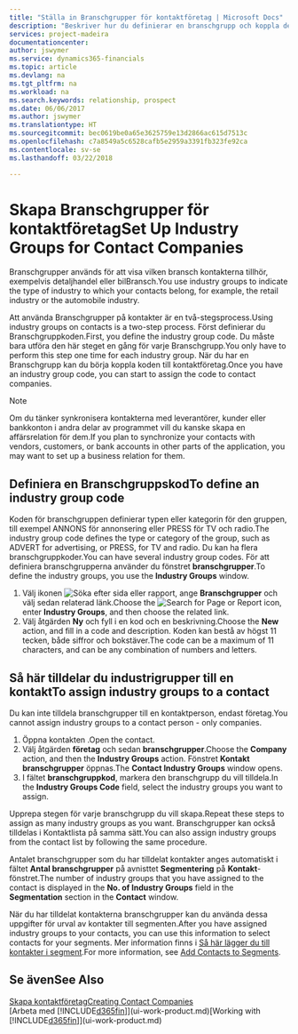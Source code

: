```yaml
---
title: "Ställa in Branschgrupper för kontaktföretag | Microsoft Docs"
description: "Beskriver hur du definierar en branschgrupp och koppla den till ett företag, till exempel detaljhandel eller bilindustri."
services: project-madeira
documentationcenter: 
author: jswymer
ms.service: dynamics365-financials
ms.topic: article
ms.devlang: na
ms.tgt_pltfrm: na
ms.workload: na
ms.search.keywords: relationship, prospect
ms.date: 06/06/2017
ms.author: jswymer
ms.translationtype: HT
ms.sourcegitcommit: bec0619be0a65e3625759e13d2866ac615d7513c
ms.openlocfilehash: c7a8549a5c6528cafb5e2959a3391fb323fe92ca
ms.contentlocale: sv-se
ms.lasthandoff: 03/22/2018

---
```

# <a name="set-up-industry-groups-for-contact-companies"></a><span data-ttu-id="211c3-103">Skapa Branschgrupper för kontaktföretag</span><span class="sxs-lookup"><span data-stu-id="211c3-103">Set Up Industry Groups for Contact Companies</span></span>
<span data-ttu-id="211c3-104">Branschgrupper används för att visa vilken bransch kontakterna tillhör, exempelvis detaljhandel eller bilBransch.</span><span class="sxs-lookup"><span data-stu-id="211c3-104">You use industry groups to indicate the type of industry to which your contacts belong, for example, the retail industry or the automobile industry.</span></span>

<span data-ttu-id="211c3-105">Att använda Branschgrupper på kontakter är en två-stegsprocess.</span><span class="sxs-lookup"><span data-stu-id="211c3-105">Using industry groups on contacts is a two-step process.</span></span> <span data-ttu-id="211c3-106">Först definierar du Branschgruppkoden.</span><span class="sxs-lookup"><span data-stu-id="211c3-106">First, you define the industry group code.</span></span> <span data-ttu-id="211c3-107">Du måste bara utföra den här steget en gång för varje Branschgrupp.</span><span class="sxs-lookup"><span data-stu-id="211c3-107">You only have to perform this step one time for each industry group.</span></span> <span data-ttu-id="211c3-108">När du har en Branschgrupp kan du börja koppla koden till kontaktföretag.</span><span class="sxs-lookup"><span data-stu-id="211c3-108">Once you have an industry group code, you can start to assign the code to contact companies.</span></span>

> [!NOTE]  
>   <span data-ttu-id="211c3-109">Om du tänker synkronisera kontakterna med leverantörer, kunder eller bankkonton i andra delar av programmet vill du kanske skapa en affärsrelation för dem.</span><span class="sxs-lookup"><span data-stu-id="211c3-109">If you plan to synchronize your contacts with vendors, customers, or bank accounts in other parts of the application, you may want to set up a business relation for them.</span></span>

## <a name="to-define-an-industry-group-code"></a><span data-ttu-id="211c3-110">Definiera en Branschgruppskod</span><span class="sxs-lookup"><span data-stu-id="211c3-110">To define an industry group code</span></span>
<span data-ttu-id="211c3-111">Koden för branschgruppen definierar typen eller kategorin för den gruppen, till exempel ANNONS för annonsering eller PRESS för TV och radio.</span><span class="sxs-lookup"><span data-stu-id="211c3-111">The industry group code defines the type or category of the group, such as ADVERT for advertising, or PRESS, for TV and radio.</span></span> <span data-ttu-id="211c3-112">Du kan ha flera branschgruppkoder.</span><span class="sxs-lookup"><span data-stu-id="211c3-112">You can have several industry group codes.</span></span> <span data-ttu-id="211c3-113">För att definiera branschgrupperna använder du fönstret **branschgrupper**.</span><span class="sxs-lookup"><span data-stu-id="211c3-113">To define the industry groups, you use the **Industry Groups** window.</span></span>

1. <span data-ttu-id="211c3-114">Välj ikonen ![Söka efter sida eller rapport](media/ui-search/search_small.png "Ikonen Söka efter sida eller rapport"), ange **Branschgrupper** och välj sedan relaterad länk.</span><span class="sxs-lookup"><span data-stu-id="211c3-114">Choose the ![Search for Page or Report](media/ui-search/search_small.png "Search for Page or Report icon") icon, enter **Industry Groups**, and then choose the related link.</span></span>
2. <span data-ttu-id="211c3-115">Välj åtgärden **Ny** och fyll i en kod och en beskrivning.</span><span class="sxs-lookup"><span data-stu-id="211c3-115">Choose the **New** action, and fill in a code and description.</span></span> <span data-ttu-id="211c3-116">Koden kan bestå av högst 11 tecken, både siffror och bokstäver.</span><span class="sxs-lookup"><span data-stu-id="211c3-116">The code can be a maximum of 11 characters, and can be any combination of numbers and letters.</span></span>

## <a name="AssignIndustryGroupContact"></a> <span data-ttu-id="211c3-117">Så här tilldelar du industrigrupper till en kontakt</span><span class="sxs-lookup"><span data-stu-id="211c3-117">To assign industry groups to a contact</span></span>
<span data-ttu-id="211c3-118">Du kan inte tilldela branschgrupper till en kontaktperson, endast företag.</span><span class="sxs-lookup"><span data-stu-id="211c3-118">You cannot assign industry groups to a contact person - only companies.</span></span>

1. <span data-ttu-id="211c3-119">Öppna kontakten .</span><span class="sxs-lookup"><span data-stu-id="211c3-119">Open the contact.</span></span>
2. <span data-ttu-id="211c3-120">Välj åtgärden **företag** och sedan **branschgrupper**.</span><span class="sxs-lookup"><span data-stu-id="211c3-120">Choose the **Company** action, and then the **Industry Groups** action.</span></span> <span data-ttu-id="211c3-121">Fönstret **Kontakt branschgrupper** öppnas.</span><span class="sxs-lookup"><span data-stu-id="211c3-121">The **Contact Industry Groups** window opens.</span></span>
3. <span data-ttu-id="211c3-122">I fältet **branschgruppkod**, markera den branschgrupp du vill tilldela.</span><span class="sxs-lookup"><span data-stu-id="211c3-122">In the **Industry Groups Code** field, select the industry groups you want to assign.</span></span>

<span data-ttu-id="211c3-123">Upprepa stegen för varje branschgrupp du vill skapa.</span><span class="sxs-lookup"><span data-stu-id="211c3-123">Repeat these steps to assign as many industry groups as you want.</span></span> <span data-ttu-id="211c3-124">Branschgrupper kan också tilldelas i Kontaktlista på samma sätt.</span><span class="sxs-lookup"><span data-stu-id="211c3-124">You can also assign industry groups from the contact list by following the same procedure.</span></span>

<span data-ttu-id="211c3-125">Antalet branschgrupper som du har tilldelat kontakter anges automatiskt i fältet **Antal branschgrupper** på avnisttet **Segmentering** på **Kontakt**-fönstret.</span><span class="sxs-lookup"><span data-stu-id="211c3-125">The number of industry groups that you have assigned to the contact is displayed in the **No. of Industry Groups** field in the **Segmentation** section in the **Contact** window.</span></span>

<span data-ttu-id="211c3-126">När du har tilldelat kontakterna branschgrupper kan du använda dessa uppgifter för urval av kontakter till segmenten.</span><span class="sxs-lookup"><span data-stu-id="211c3-126">After you have assigned industry groups to your contacts, you can use this information to select contacts for your segments.</span></span> <span data-ttu-id="211c3-127">Mer information finns i [Så här lägger du till kontakter i segment](marketing-add-contact-segment.md).</span><span class="sxs-lookup"><span data-stu-id="211c3-127">For more information, see [Add Contacts to Segments](marketing-add-contact-segment.md).</span></span>

## <a name="see-also"></a><span data-ttu-id="211c3-128">Se även</span><span class="sxs-lookup"><span data-stu-id="211c3-128">See Also</span></span>
[<span data-ttu-id="211c3-129">Skapa kontaktföretag</span><span class="sxs-lookup"><span data-stu-id="211c3-129">Creating Contact Companies</span></span>](marketing-create-contact-companies.md)  
<span data-ttu-id="211c3-130">[Arbeta med [!INCLUDE[d365fin](includes/d365fin_md.md)]](ui-work-product.md)</span><span class="sxs-lookup"><span data-stu-id="211c3-130">[Working with [!INCLUDE[d365fin](includes/d365fin_md.md)]](ui-work-product.md)</span></span>

